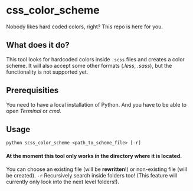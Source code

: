 # css_color_scheme
Nobody likes hard coded colors, right? This repo is here for you.

## What does it do?
This tool looks for hardcoded colors inside `.scss` files and creates a color scheme. It will also accept some other formats (*.less*, *.sass*), but the functionality is not supported yet.

## Prerequisities
You need to have a local installation of Python. And you have to be able to open *Terminal* or *cmd*.

## Usage
`python scss_color_scheme <path_to_scheme_file> [-r]`
#### At the moment this tool only works in the directory where it is located.
You can choose an existing file (will be **rewritten**!) or non-existing file (will be created).
`-r` Recursively search inside folders too! (This feature will currently only look into the next level folders!).